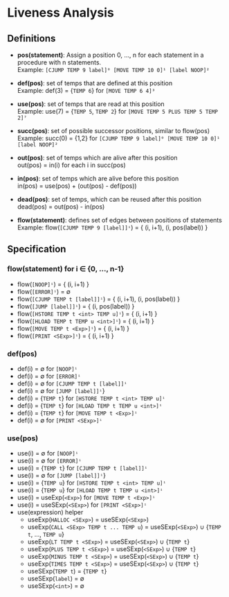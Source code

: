 # Liveness Analysis
## Definitions
+ **pos(statement)**: Assign a position 0, ..., n for each statement in a procedure with n statements. <br/>
Example: `[CJUMP TEMP 9 label]⁰ [MOVE TEMP 10 0]¹ [label NOOP]²`

+ **def(pos)**: set of temps that are defined at this position<br/>
Example: def(3) = {`TEMP 6`} for `[MOVE TEMP 6 4]³`

+ **use(pos)**: set of temps that are read at this position<br/>
Example: use(7) = {`TEMP 5`, `TEMP 2`} for `[MOVE TEMP 5 PLUS TEMP 5 TEMP 2]⁷`

+ **succ(pos)**: set of possible successor positions, similar to flow(pos)<br/>
Example: succ(0) = {1,2} for `[CJUMP TEMP 9 label]⁰ [MOVE TEMP 10 0]¹ [label NOOP]²`

+ **out(pos)**: set of temps which are alive after this position<br/>
out(pos) = in(i) for each i in succ(pos)

+ **in(pos)**: set of temps which are alive before this position<br/>
in(pos) = use(pos) + (out(pos) - def(pos))

+ **dead(pos)**: set of temps, which can be reused after this position<br/>
dead(pos) = out(pos) - in(pos)

+ **flow(statement)**: defines set of edges between positions of statements<br/>
Example: flow(`[CJUMP TEMP 9 [label]]ⁱ`) = { (i, i+1), (i, pos(label)) }

## Specification
### flow(statement) for i ∈ {0, ..., n-1}
- flow(`[NOOP]ⁱ`) = { (i, i+1) }
- flow(`[ERROR]ⁱ`) = ∅
- flow(`[CJUMP TEMP t [label]]ⁱ`) = { (i, i+1), (i, pos(label)) }
- flow(`[JUMP [label]]ⁱ`) = { (i, pos(label)) }
- flow(`[HSTORE TEMP t <int> TEMP u]ⁱ`) = { (i, i+1) }
- flow(`[HLOAD TEMP t TEMP u <int>]ⁱ`) = { (i, i+1) }
- flow(`[MOVE TEMP t <Exp>]ⁱ`) = { (i, i+1) }
- flow(`[PRINT <SExp>]ⁱ`) = { (i, i+1) }

### def(pos)
- def(i) = ∅ for `[NOOP]ⁱ`
- def(i) = ∅ for `[ERROR]ⁱ`
- def(i) = ∅ for `[CJUMP TEMP t [label]]ⁱ`
- def(i) = ∅ for `[JUMP [label]]ⁱ`}
- def(i) = {`TEMP t`} for `[HSTORE TEMP t <int> TEMP u]ⁱ`
- def(i) = {`TEMP t`} for `[HLOAD TEMP t TEMP u <int>]ⁱ`
- def(i) = {`TEMP t`} for `[MOVE TEMP t <Exp>]ⁱ`
- def(i) = ∅ for `[PRINT <SExp>]ⁱ`

### use(pos)
- use(i) = ∅ for `[NOOP]ⁱ`
- use(i) = ∅ for `[ERROR]ⁱ`
- use(i) = {`TEMP t`} for `[CJUMP TEMP t [label]]ⁱ`
- use(i) = ∅ for `[JUMP [label]]ⁱ`}
- use(i) = {`TEMP u`} for `[HSTORE TEMP t <int> TEMP u]ⁱ`
- use(i) = {`TEMP u`} for `[HLOAD TEMP t TEMP u <int>]ⁱ`
- use(i) = useExp(`<Exp>`) for `[MOVE TEMP t <Exp>]ⁱ`
- use(i) = useSExp(`<SExp>`) for `[PRINT <SExp>]ⁱ`
- use(expression) helper
    - useExp(`HALLOC <SExp>`) = useSExp(`<SExp>`)
    - useExp(`CALL <SExp> TEMP t ... TEMP u`) = useSExp(`<SExp>`) ∪ {`TEMP t`, ..., `TEMP u`}
    - useExp(`LT TEMP t <SExp>`) =  useSExp(`<SExp>`) ∪ {`TEMP t`}
    - useExp(`PLUS TEMP t <SExp>`) =  useSExp(`<SExp>`) ∪ {`TEMP t`}
    - useExp(`MINUS TEMP t <SExp>`) =  useSExp(`<SExp>`) ∪ {`TEMP t`}
    - useExp(`TIMES TEMP t <SExp>`) =  useSExp(`<SExp>`) ∪ {`TEMP t`}
    - useSExp(`TEMP t`) = {`TEMP t`}
    - useSExp(`label`) = ∅
    - useSExp(`<int>`) = ∅
